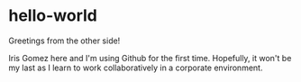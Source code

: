 # hello-world

Greetings from the other side!

Iris Gomez here and I'm using Github for the first time. Hopefully, it won't be my last as I learn to work collaboratively in a corporate environment.
